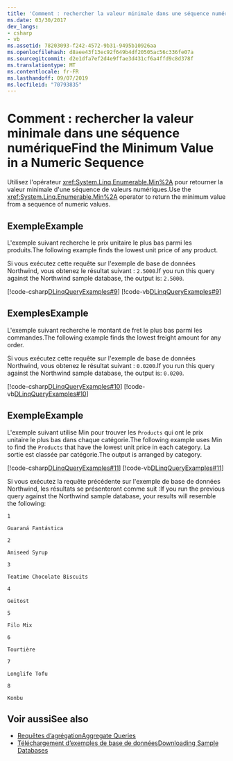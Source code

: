 ```yaml
---
title: 'Comment : rechercher la valeur minimale dans une séquence numérique'
ms.date: 03/30/2017
dev_langs:
- csharp
- vb
ms.assetid: 78203093-f242-4572-9b31-9495b10926aa
ms.openlocfilehash: d8aee43f13ec92f649b4df20505ac56c336fe07a
ms.sourcegitcommit: d2e1dfa7ef2d4e9ffae3d431cf6a4ffd9c8d378f
ms.translationtype: MT
ms.contentlocale: fr-FR
ms.lasthandoff: 09/07/2019
ms.locfileid: "70793835"
---
```

# <a name="find-the-minimum-value-in-a-numeric-sequence"></a><span data-ttu-id="11d57-102">Comment : rechercher la valeur minimale dans une séquence numérique</span><span class="sxs-lookup"><span data-stu-id="11d57-102">Find the Minimum Value in a Numeric Sequence</span></span>
<span data-ttu-id="11d57-103">Utilisez l'opérateur <xref:System.Linq.Enumerable.Min%2A> pour retourner la valeur minimale d'une séquence de valeurs numériques.</span><span class="sxs-lookup"><span data-stu-id="11d57-103">Use the <xref:System.Linq.Enumerable.Min%2A> operator to return the minimum value from a sequence of numeric values.</span></span>  
  
## <a name="example"></a><span data-ttu-id="11d57-104">Exemple</span><span class="sxs-lookup"><span data-stu-id="11d57-104">Example</span></span>  
 <span data-ttu-id="11d57-105">L'exemple suivant recherche le prix unitaire le plus bas parmi les produits.</span><span class="sxs-lookup"><span data-stu-id="11d57-105">The following example finds the lowest unit price of any product.</span></span>  
  
 <span data-ttu-id="11d57-106">Si vous exécutez cette requête sur l'exemple de base de données Northwind, vous obtenez le résultat suivant : `2.5000`.</span><span class="sxs-lookup"><span data-stu-id="11d57-106">If you run this query against the Northwind sample database, the output is: `2.5000`.</span></span>  
  
 [!code-csharp[DLinqQueryExamples#9](../../../../../../samples/snippets/csharp/VS_Snippets_Data/DLinqQueryExamples/cs/Program.cs#9)]
 [!code-vb[DLinqQueryExamples#9](../../../../../../samples/snippets/visualbasic/VS_Snippets_Data/DLinqQueryExamples/vb/Module1.vb#9)]  
  
## <a name="example"></a><span data-ttu-id="11d57-107">Exemples</span><span class="sxs-lookup"><span data-stu-id="11d57-107">Example</span></span>  
 <span data-ttu-id="11d57-108">L'exemple suivant recherche le montant de fret le plus bas parmi les commandes.</span><span class="sxs-lookup"><span data-stu-id="11d57-108">The following example finds the lowest freight amount for any order.</span></span>  
  
 <span data-ttu-id="11d57-109">Si vous exécutez cette requête sur l'exemple de base de données Northwind, vous obtenez le résultat suivant : `0.0200`.</span><span class="sxs-lookup"><span data-stu-id="11d57-109">If you run this query against the Northwind sample database, the output is: `0.0200`.</span></span>  
  
 [!code-csharp[DLinqQueryExamples#10](../../../../../../samples/snippets/csharp/VS_Snippets_Data/DLinqQueryExamples/cs/Program.cs#10)]
 [!code-vb[DLinqQueryExamples#10](../../../../../../samples/snippets/visualbasic/VS_Snippets_Data/DLinqQueryExamples/vb/Module1.vb#10)]  
  
## <a name="example"></a><span data-ttu-id="11d57-110">Exemple</span><span class="sxs-lookup"><span data-stu-id="11d57-110">Example</span></span>  
 <span data-ttu-id="11d57-111">L'exemple suivant utilise Min pour trouver les `Products` qui ont le prix unitaire le plus bas dans chaque catégorie.</span><span class="sxs-lookup"><span data-stu-id="11d57-111">The following example uses Min to find the `Products` that have the lowest unit price in each category.</span></span> <span data-ttu-id="11d57-112">La sortie est classée par catégorie.</span><span class="sxs-lookup"><span data-stu-id="11d57-112">The output is arranged by category.</span></span>  
  
 [!code-csharp[DLinqQueryExamples#11](../../../../../../samples/snippets/csharp/VS_Snippets_Data/DLinqQueryExamples/cs/Program.cs#11)]
 [!code-vb[DLinqQueryExamples#11](../../../../../../samples/snippets/visualbasic/VS_Snippets_Data/DLinqQueryExamples/vb/Module1.vb#11)]  
  
 <span data-ttu-id="11d57-113">Si vous exécutez la requête précédente sur l'exemple de base de données Northwind, les résultats se présenteront comme suit :</span><span class="sxs-lookup"><span data-stu-id="11d57-113">If you run the previous query against the Northwind sample database, your results will resemble the following:</span></span>  
  
 `1`  
  
 `Guaraná Fantástica`  
  
 `2`  
  
 `Aniseed Syrup`  
  
 `3`  
  
 `Teatime Chocolate Biscuits`  
  
 `4`  
  
 `Geitost`  
  
 `5`  
  
 `Filo Mix`  
  
 `6`  
  
 `Tourtière`  
  
 `7`  
  
 `Longlife Tofu`  
  
 `8`  
  
 `Konbu`  
  
## <a name="see-also"></a><span data-ttu-id="11d57-114">Voir aussi</span><span class="sxs-lookup"><span data-stu-id="11d57-114">See also</span></span>

- [<span data-ttu-id="11d57-115">Requêtes d’agrégation</span><span class="sxs-lookup"><span data-stu-id="11d57-115">Aggregate Queries</span></span>](aggregate-queries.md)
- [<span data-ttu-id="11d57-116">Téléchargement d’exemples de base de données</span><span class="sxs-lookup"><span data-stu-id="11d57-116">Downloading Sample Databases</span></span>](downloading-sample-databases.md)
